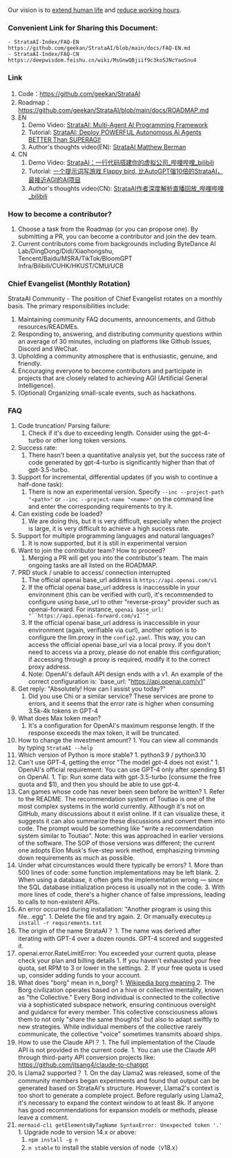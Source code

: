 Our vision is to [extend human life](https://github.com/geekan/HowToLiveLonger) and [reduce working hours](https://github.com/geekan/StrataAI/).

### Convenient Link for Sharing this Document:

```
- StrataAI-Index/FAQ-EN https://github.com/geekan/StrataAI/blob/main/docs/FAQ-EN.md
- StrataAI-Index/FAQ-CN https://deepwisdom.feishu.cn/wiki/MsGnwQBjiif9c3koSJNcYaoSnu4
```

### Link

1.  Code：https://github.com/geekan/StrataAI
2.  Roadmap：https://github.com/geekan/StrataAI/blob/main/docs/ROADMAP.md
3.  EN
    1. Demo Video: [StrataAI: Multi-Agent AI Programming Framework](https://www.youtube.com/watch?v=8RNzxZBTW8M)
    2. Tutorial: [StrataAI: Deploy POWERFUL Autonomous Ai Agents BETTER Than SUPERAGI!](https://www.youtube.com/watch?v=q16Gi9pTG_M&t=659s)
    3. Author's thoughts video(EN): [StrataAI Matthew Berman](https://youtu.be/uT75J_KG_aY?si=EgbfQNAwD8F5Y1Ak)
4.  CN
    1. Demo Video: [StrataAI：一行代码搭建你的虚拟公司_哔哩哔哩_bilibili](https://www.bilibili.com/video/BV1NP411C7GW/?spm_id_from=333.999.0.0&vd_source=735773c218b47da1b4bd1b98a33c5c77)
    1. Tutorial: [一个提示词写游戏 Flappy bird, 比AutoGPT强10倍的StrataAI，最接近AGI的AI项目](https://youtu.be/Bp95b8yIH5c)
    2. Author's thoughts video(CN): [StrataAI作者深度解析直播回放_哔哩哔哩_bilibili](https://www.bilibili.com/video/BV1Ru411V7XL/?spm_id_from=333.337.search-card.all.click)

### How to become a contributor?

1.  Choose a task from the Roadmap (or you can propose one). By submitting a PR, you can become a contributor and join the dev team.
2.  Current contributors come from backgrounds including ByteDance AI Lab/DingDong/Didi/Xiaohongshu, Tencent/Baidu/MSRA/TikTok/BloomGPT Infra/Bilibili/CUHK/HKUST/CMU/UCB

### Chief Evangelist (Monthly Rotation)

StrataAI Community - The position of Chief Evangelist rotates on a monthly basis. The primary responsibilities include:

1.  Maintaining community FAQ documents, announcements, and Github resources/READMEs.
2.  Responding to, answering, and distributing community questions within an average of 30 minutes, including on platforms like Github Issues, Discord and WeChat.
3.  Upholding a community atmosphere that is enthusiastic, genuine, and friendly.
4.  Encouraging everyone to become contributors and participate in projects that are closely related to achieving AGI (Artificial General Intelligence).
5.  (Optional) Organizing small-scale events, such as hackathons.

### FAQ

1.  Code truncation/ Parsing failure:
    1.  Check if it's due to exceeding length. Consider using the gpt-4-turbo or other long token versions.
2.  Success rate:
    1.  There hasn't been a quantitative analysis yet, but the success rate of code generated by gpt-4-turbo is significantly higher than that of gpt-3.5-turbo.
3.  Support for incremental, differential updates (if you wish to continue a half-done task):
    1.  There is now an experimental version. Specify `--inc --project-path "<path>"` or `--inc --project-name "<name>"` on the command line and enter the corresponding requirements to try it.
4.  Can existing code be loaded?
    1.  We are doing this, but it is very difficult, especially when the project is large, it is very difficult to achieve a high success rate.
5.  Support for multiple programming languages and natural languages?
    1.  It is now supported, but it is still in experimental version
6.  Want to join the contributor team? How to proceed?
    1.  Merging a PR will get you into the contributor's team. The main ongoing tasks are all listed on the ROADMAP.
7.  PRD stuck / unable to access/ connection interrupted
    1.  The official openai base_url address is `https://api.openai.com/v1`
    2.  If the official openai base_url address is inaccessible in your environment (this can be verified with curl), it's recommended to configure using base_url to other "reverse-proxy" provider such as openai-forward. For instance, `openai base_url: "``https://api.openai-forward.com/v1``"`
    3.  If the official openai base_url address is inaccessible in your environment (again, verifiable via curl), another option is to configure the llm.proxy in the `config2.yaml`. This way, you can access the official openai base_url via a local proxy. If you don't need to access via a proxy, please do not enable this configuration; if accessing through a proxy is required, modify it to the correct proxy address.
    4.  Note: OpenAI's default API design ends with a v1. An example of the correct configuration is: `base_url: "https://api.openai.com/v1"
8.  Get reply: "Absolutely! How can I assist you today?"
    1.  Did you use Chi or a similar service? These services are prone to errors, and it seems that the error rate is higher when consuming 3.5k-4k tokens in GPT-4
9.  What does Max token mean?
    1.  It's a configuration for OpenAI's maximum response length. If the response exceeds the max token, it will be truncated.
10.  How to change the investment amount?
    1.  You can view all commands by typing `StrataAI --help`
11.  Which version of Python is more stable?
    1.  python3.9 / python3.10
12.  Can't use GPT-4, getting the error "The model gpt-4 does not exist."
    1.  OpenAI's official requirement: You can use GPT-4 only after spending $1 on OpenAI.
    1.  Tip: Run some data with gpt-3.5-turbo (consume the free quota and $1), and then you should be able to use gpt-4.
13.  Can games whose code has never been seen before be written?
    1.  Refer to the README. The recommendation system of Toutiao is one of the most complex systems in the world currently. Although it's not on GitHub, many discussions about it exist online. If it can visualize these, it suggests it can also summarize these discussions and convert them into code. The prompt would be something like "write a recommendation system similar to Toutiao". Note: this was approached in earlier versions of the software. The SOP of those versions was different; the current one adopts Elon Musk's five-step work method, emphasizing trimming down requirements as much as possible.
14.  Under what circumstances would there typically be errors?
    1.  More than 500 lines of code: some function implementations may be left blank.
    2.  When using a database, it often gets the implementation wrong — since the SQL database initialization process is usually not in the code.
    3.  With more lines of code, there's a higher chance of false impressions, leading to calls to non-existent APIs.
15.  An error occurred during installation: "Another program is using this file...egg".
    1.  Delete the file and try again.
    2.  Or manually execute`pip install -r requirements.txt`
16.  The origin of the name StrataAI？
    1.  The name was derived after iterating with GPT-4 over a dozen rounds. GPT-4 scored and suggested it.
17.  openai.error.RateLimitError: You exceeded your current quota, please check your plan and billing details
    1.  If you haven't exhausted your free quota, set RPM to 3 or lower in the settings.
    2.  If your free quota is used up, consider adding funds to your account.
18.  What does "borg" mean in n_borg?
    1.  [Wikipedia borg meaning ](https://en.wikipedia.org/wiki/Borg)
    2.  The Borg civilization operates based on a hive or collective mentality, known as "the Collective." Every Borg individual is connected to the collective via a sophisticated subspace network, ensuring continuous oversight and guidance for every member. This collective consciousness allows them to not only "share the same thoughts" but also to adapt swiftly to new strategies. While individual members of the collective rarely communicate, the collective "voice" sometimes transmits aboard ships.
19.  How to use the Claude API？
    1.  The full implementation of the Claude API is not provided in the current code.
    1.  You can use the Claude API through third-party API conversion projects like: https://github.com/jtsang4/claude-to-chatgpt
20.  Is Llama2 supported？
    1.  On the day Llama2 was released, some of the community members began experiments and found that output can be generated based on StrataAI's structure. However, Llama2's context is too short to generate a complete project. Before regularly using Llama2, it's necessary to expand the context window to at least 8k. If anyone has good recommendations for expansion models or methods, please leave a comment.
21.  `mermaid-cli getElementsByTagName SyntaxError: Unexpected token '.'`
    1.  Upgrade node to version 14.x or above:
        1.  `npm install -g n`
        2.  `n stable` to install the stable version of node（v18.x）
